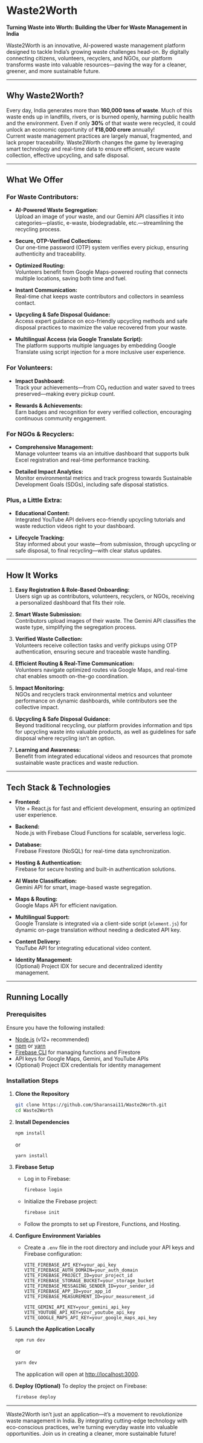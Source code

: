 # Waste2Worth

**Turning Waste into Worth: Building the Uber for Waste Management in India**

Waste2Worth is an innovative, AI-powered waste management platform designed to tackle India’s growing waste challenges head-on. By digitally connecting citizens, volunteers, recyclers, and NGOs, our platform transforms waste into valuable resources—paving the way for a cleaner, greener, and more sustainable future.

---

## Why Waste2Worth?

Every day, India generates more than **160,000 tons of waste**. Much of this waste ends up in landfills, rivers, or is burned openly, harming public health and the environment. Even if only **30%** of that waste were recycled, it could unlock an economic opportunity of **₹18,000 crore** annually!  
Current waste management practices are largely manual, fragmented, and lack proper traceability. Waste2Worth changes the game by leveraging smart technology and real-time data to ensure efficient, secure waste collection, effective upcycling, and safe disposal.

---

## What We Offer

### For Waste Contributors:
- **AI-Powered Waste Segregation:**  
  Upload an image of your waste, and our Gemini API classifies it into categories—plastic, e-waste, biodegradable, etc.—streamlining the recycling process.

- **Secure, OTP-Verified Collections:**  
  Our one-time password (OTP) system verifies every pickup, ensuring authenticity and traceability.

- **Optimized Routing:**  
  Volunteers benefit from Google Maps-powered routing that connects multiple locations, saving both time and fuel.

- **Instant Communication:**  
  Real-time chat keeps waste contributors and collectors in seamless contact.

- **Upcycling & Safe Disposal Guidance:**  
  Access expert guidance on eco-friendly upcycling methods and safe disposal practices to maximize the value recovered from your waste.

- **Multilingual Access (via Google Translate Script):**  
  The platform supports multiple languages by embedding Google Translate using script injection for a more inclusive user experience.

### For Volunteers:
- **Impact Dashboard:**  
  Track your achievements—from CO₂ reduction and water saved to trees preserved—making every pickup count.

- **Rewards & Achievements:**  
  Earn badges and recognition for every verified collection, encouraging continuous community engagement.

### For NGOs & Recyclers:
- **Comprehensive Management:**  
  Manage volunteer teams via an intuitive dashboard that supports bulk Excel registration and real-time performance tracking.

- **Detailed Impact Analytics:**  
  Monitor environmental metrics and track progress towards Sustainable Development Goals (SDGs), including safe disposal statistics.

### Plus, a Little Extra:
- **Educational Content:**  
  Integrated YouTube API delivers eco-friendly upcycling tutorials and waste reduction videos right to your dashboard.

- **Lifecycle Tracking:**  
  Stay informed about your waste—from submission, through upcycling or safe disposal, to final recycling—with clear status updates.

---

## How It Works

1. **Easy Registration & Role-Based Onboarding:**  
   Users sign up as contributors, volunteers, recyclers, or NGOs, receiving a personalized dashboard that fits their role.

2. **Smart Waste Submission:**  
   Contributors upload images of their waste. The Gemini API classifies the waste type, simplifying the segregation process.

3. **Verified Waste Collection:**  
   Volunteers receive collection tasks and verify pickups using OTP authentication, ensuring secure and traceable waste handling.

4. **Efficient Routing & Real-Time Communication:**  
   Volunteers navigate optimized routes via Google Maps, and real-time chat enables smooth on-the-go coordination.

5. **Impact Monitoring:**  
   NGOs and recyclers track environmental metrics and volunteer performance on dynamic dashboards, while contributors see the collective impact.

6. **Upcycling & Safe Disposal Guidance:**  
   Beyond traditional recycling, our platform provides information and tips for upcycling waste into valuable products, as well as guidelines for safe disposal where recycling isn’t an option.

7. **Learning and Awareness:**  
   Benefit from integrated educational videos and resources that promote sustainable waste practices and waste reduction.

---

## Tech Stack & Technologies

- **Frontend:**  
  Vite + React.js for fast and efficient development, ensuring an optimized user experience.

- **Backend:**  
  Node.js with Firebase Cloud Functions for scalable, serverless logic.

- **Database:**  
  Firebase Firestore (NoSQL) for real-time data synchronization.

- **Hosting & Authentication:**  
  Firebase for secure hosting and built-in authentication solutions.

- **AI Waste Classification:**  
  Gemini API for smart, image-based waste segregation.

- **Maps & Routing:**  
  Google Maps API for efficient navigation.

- **Multilingual Support:**  
  Google Translate is integrated via a client-side script (`element.js`) for dynamic on-page translation without needing a dedicated API key.

- **Content Delivery:**  
  YouTube API for integrating educational video content.

- **Identity Management:**  
  (Optional) Project IDX for secure and decentralized identity management.

---

## Running Locally

### Prerequisites

Ensure you have the following installed:
- [Node.js](https://nodejs.org/) (v12+ recommended)
- [npm](https://www.npmjs.com/) or [yarn](https://yarnpkg.com/)
- [Firebase CLI](https://firebase.google.com/docs/cli) for managing functions and Firestore
- API keys for Google Maps, Gemini, and YouTube APIs
- (Optional) Project IDX credentials for identity management

### Installation Steps

1. **Clone the Repository**
    ```bash
    git clone https://github.com/Sharansai11/Waste2Worth.git
    cd Waste2Worth
    ```

2. **Install Dependencies**
    ```bash
    npm install
    ```
    or
    ```bash
    yarn install
    ```

3. **Firebase Setup**
    - Log in to Firebase:
      ```bash
      firebase login
      ```
    - Initialize the Firebase project:
      ```bash
      firebase init
      ```
    - Follow the prompts to set up Firestore, Functions, and Hosting.

4. **Configure Environment Variables**
    - Create a `.env` file in the root directory and include your API keys and Firebase configuration:
      ```dotenv
      VITE_FIREBASE_API_KEY=your_api_key
      VITE_FIREBASE_AUTH_DOMAIN=your_auth_domain
      VITE_FIREBASE_PROJECT_ID=your_project_id
      VITE_FIREBASE_STORAGE_BUCKET=your_storage_bucket
      VITE_FIREBASE_MESSAGING_SENDER_ID=your_sender_id
      VITE_FIREBASE_APP_ID=your_app_id
      VITE_FIREBASE_MEASUREMENT_ID=your_measurement_id

      VITE_GEMINI_API_KEY=your_gemini_api_key
      VITE_YOUTUBE_API_KEY=your_youtube_api_key
      VITE_GOOGLE_MAPS_API_KEY=your_google_maps_api_key
      ```

5. **Launch the Application Locally**
    ```bash
    npm run dev
    ```
    or
    ```bash
    yarn dev
    ```
    The application will open at [http://localhost:3000](http://localhost:3000).

6. **Deploy (Optional)**
    To deploy the project on Firebase:
    ```bash
    firebase deploy
    ```

---


Waste2Worth isn’t just an application—it’s a movement to revolutionize waste management in India. By integrating cutting-edge technology with eco-conscious practices, we’re turning everyday waste into valuable opportunities. Join us in creating a cleaner, more sustainable future!
